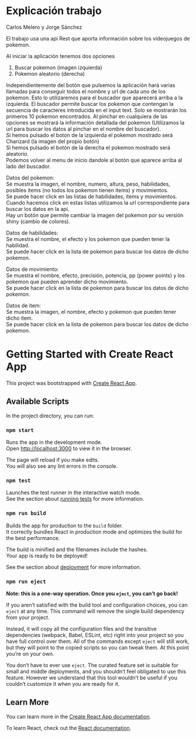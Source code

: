 
# Explicación trabajo
Carlos Melero y Jorge Sánchez

El trabajo usa una api Rest que aporta información sobre los videojuegos de pokemon.

Al iniciar la aplicación tenemos dos opciones 
1) Buscar pokemon (imagen izquierda)
2) Pokemon aleatorio (derecha)

Independientemente del botón que pulsemos la aplicación hará varias llamadas para conseguir todos el nombre y url de cada uno de los pokemon. 
Esto lo utilizaremos para el buscador que aparecerá arriba a la izquierda. El buscador permite buscar los pokemon que contengan la secuencia de
caracteres introducida en el input text. Solo se mostrarán los primeros 10 pokemon encontrados. Al pinchar en cualquiera de las opciones se 
mostrará la información detallada del pokemon (Utilizamos la url para buscar los datos al pinchar en el nombre del buscador).\
Si hemos pulsado el boton de la izquierda el pokemon mostrado será Charizard (la imagen del propio botón)\
Si hemos pulsado el botón de la derecha el pokemon mostrado será aleatorio.\
Podemos volver al menu de inicio dandole al botón que aparece arriba al lado del buscador.


Datos del pokemon:\
  Se muestra la imagen, el nombre, numero, altura, peso, habilidades, posibles items (no todos los pokemon tienen items) y movimientos.\
  Se puede hacer click en las listas de habilidades, items y movimientos.\
  Cuando hacemos click en estas listas utilizamos la url correspondiente para buscar los datos en la api.\
  Hay un botón que permite cambiar la imagen del pokemon por su versión shiny (cambio de colores).
  
Datos de habilidades:\
  Se muestra el nombre, el efecto y los pokemon que pueden tener la habilidad.\
  Se puede hacer click en la lista de pokemon para buscar los datos de dicho pokemon.
  
Datos de movimiento:\
  Se muestra el nombre, efecto, precisión, potencia, pp (power points) y los pokemon que pueden aprender dicho movimiento.\
  Se puede hacer click en la lista de pokemon para buscar los datos de dicho pokemon.
  
Datos de item:\
  Se muestra la imagen, el nombre, efecto y pokemon que pueden tener dicho item.\
  Se puede hacer click en la lista de pokemon para buscar los datos de dicho pokemon.
  
  

# Getting Started with Create React App

This project was bootstrapped with [Create React App](https://github.com/facebook/create-react-app).

## Available Scripts

In the project directory, you can run:

### `npm start`

Runs the app in the development mode.\
Open [http://localhost:3000](http://localhost:3000) to view it in the browser.

The page will reload if you make edits.\
You will also see any lint errors in the console.

### `npm test`

Launches the test runner in the interactive watch mode.\
See the section about [running tests](https://facebook.github.io/create-react-app/docs/running-tests) for more information.

### `npm run build`

Builds the app for production to the `build` folder.\
It correctly bundles React in production mode and optimizes the build for the best performance.

The build is minified and the filenames include the hashes.\
Your app is ready to be deployed!

See the section about [deployment](https://facebook.github.io/create-react-app/docs/deployment) for more information.

### `npm run eject`

**Note: this is a one-way operation. Once you `eject`, you can’t go back!**

If you aren’t satisfied with the build tool and configuration choices, you can `eject` at any time. This command will remove the single build dependency from your project.

Instead, it will copy all the configuration files and the transitive dependencies (webpack, Babel, ESLint, etc) right into your project so you have full control over them. All of the commands except `eject` will still work, but they will point to the copied scripts so you can tweak them. At this point you’re on your own.

You don’t have to ever use `eject`. The curated feature set is suitable for small and middle deployments, and you shouldn’t feel obligated to use this feature. However we understand that this tool wouldn’t be useful if you couldn’t customize it when you are ready for it.

## Learn More

You can learn more in the [Create React App documentation](https://facebook.github.io/create-react-app/docs/getting-started).

To learn React, check out the [React documentation](https://reactjs.org/).
